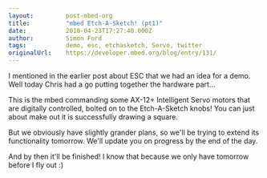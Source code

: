 ```yaml
---
layout:         post-mbed-org
title:          "mbed Etch-A-Sketch! (pt1)"
date:           2010-04-23T17:27:40.000Z
author:         Simon Ford
tags:           demo, esc, etchasketch, Servo, twitter
originalUrl:    https://developer.mbed.org/blog/entry/131/
---
```


<p>I mentioned in the earlier post about ESC that we had an idea for a demo.
  Well today Chris had a go putting together the hardware part...</p>
<p>
  <object data="http://www.youtube.com/v/URz8eX7llPY" height="350" type="application/x-shockwave-flash"
  width="425">
    <param name="data" value="http://www.youtube.com/v/URz8eX7llPY">
    <param name="src" value="http://www.youtube.com/v/URz8eX7llPY">
  </object>
</p>
<p>This is the mbed commanding some AX-12+ Intelligent Servo motors that
  are digitally controlled, bolted on to the Etch-A-Sketch knobs! You can
  just about make out it is successfully drawing a square.</p>
<p>But we obviously have slightly grander plans, so we&apos;ll be trying
  to extend its functionality tomorrow.&#xA0;We&apos;ll update you on progress
  by the end of the day.</p>
<p>And by then it&apos;ll be finished! I know that because we only have tomorrow
  before I fly out :)</p>
